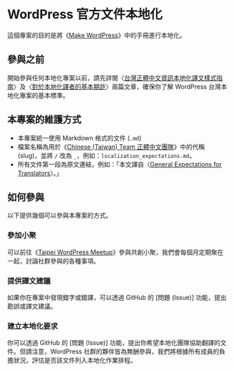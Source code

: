 # WordPress 官方文件本地化
這個專案的目的是將《[Make WordPress](https://make.wordpress.org/handbook/)》中的手冊進行本地化。

## 參與之前
開始參與任何本地化專案以前，請先詳閱〈[台灣正體中文資訊本地化譯文樣式指南](https://tw.wordpress.org/team/handbook/localization/zh-tw-localization-style-guide/)〉及〈[對於本地化譯者的基本期許](https://tw.wordpress.org/team/handbook/localization/expectations/)〉兩篇文章，確保你了解 WordPress 台灣本地化專案的基本標準。

## 本專案的維護方式
* 本專案統一使用 Markdown 格式的文件 (`.md`)
* 檔案名稱為用於《[Chinese (Taiwan) Team 正體中文團隊](https://tw.wordpress.org/team/handbook/)》中的代稱 (slug)，並將 `/` 改為 `_`，例如：`localization_expectations.md`。
* 所有文件第一段為原文連結，例如：「本文譯自〈[General Expectations for Translators](https://make.wordpress.org/polyglots/handbook/translating/expectations/)〉。」

## 如何參與
以下提供幾個可以參與本專案的方式。

### 參加小聚
可以前往《[Taipei WordPress Meetup](https://www.meetup.com/Taipei-WordPress/)》參與共創小聚，我們會每個月定期聚在一起，討論社群參與的各種事項。

### 提供譯文建議
如果你在專案中發現錯字或錯譯，可以透過 GitHub 的 \[問題 (Issue)\] 功能，提出勘誤或譯文建議。

### 建立本地化要求
你可以透過 GitHub 的 \[問題 (Issue)\] 功能，提出你希望本地化團隊協助翻譯的文件。但請注意，WordPress 社群的夥伴皆為無酬參與，我們將根據所有成員的負擔狀況，評估是否該文件列入本地化作業排程。
